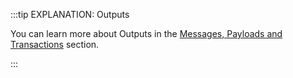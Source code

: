 :::tip EXPLANATION: Outputs

You can learn more about Outputs in the
[Messages, Payloads and Transactions](../explanations/messages_payloads_and_transactions.md) section.

:::